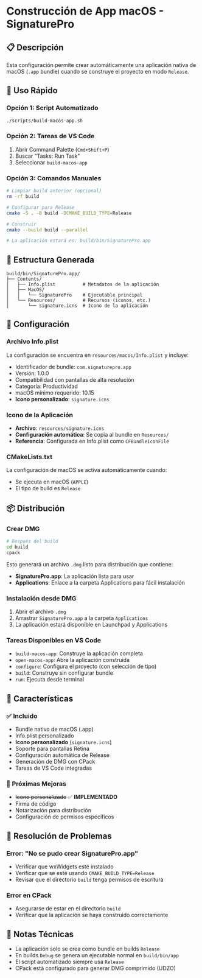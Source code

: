 # Construcción de App macOS - SignaturePro

## 📋 Descripción

Esta configuración permite crear automáticamente una aplicación nativa de macOS (`.app` bundle) cuando se construye el proyecto en modo `Release`.

## 🚀 Uso Rápido

### Opción 1: Script Automatizado
```bash
./scripts/build-macos-app.sh
```

### Opción 2: Tareas de VS Code
1. Abrir Command Palette (`Cmd+Shift+P`)
2. Buscar "Tasks: Run Task"
3. Seleccionar `build-macos-app`

### Opción 3: Comandos Manuales
```bash
# Limpiar build anterior (opcional)
rm -rf build

# Configurar para Release
cmake -S . -B build -DCMAKE_BUILD_TYPE=Release

# Construir
cmake --build build --parallel

# La aplicación estará en: build/bin/SignaturePro.app
```

## 📁 Estructura Generada

```
build/bin/SignaturePro.app/
├── Contents/
│   ├── Info.plist          # Metadatos de la aplicación
│   ├── MacOS/
│   │   └── SignaturePro    # Ejecutable principal
│   └── Resources/          # Recursos (iconos, etc.)
│       └── signature.icns  # Icono de la aplicación
```

## 🔧 Configuración

### Archivo Info.plist
La configuración se encuentra en `resources/macos/Info.plist` y incluye:
- Identificador de bundle: `com.signaturepro.app`
- Versión: 1.0.0
- Compatibilidad con pantallas de alta resolución
- Categoría: Productividad
- macOS mínimo requerido: 10.15
- **Icono personalizado**: `signature.icns`

### Icono de la Aplicación
- **Archivo**: `resources/signature.icns`
- **Configuración automática**: Se copia al bundle en `Resources/`
- **Referencia**: Configurada en Info.plist como `CFBundleIconFile`

### CMakeLists.txt
La configuración de macOS se activa automáticamente cuando:
- Se ejecuta en macOS (`APPLE`)
- El tipo de build es `Release`

## 📦 Distribución

### Crear DMG
```bash
# Después del build
cd build
cpack
```

Esto generará un archivo `.dmg` listo para distribución que contiene:
- **SignaturePro.app**: La aplicación lista para usar
- **Applications**: Enlace a la carpeta Applications para fácil instalación

### Instalación desde DMG
1. Abrir el archivo `.dmg`
2. Arrastrar `SignaturePro.app` a la carpeta `Applications`
3. La aplicación estará disponible en Launchpad y Applications

### Tareas Disponibles en VS Code
- `build-macos-app`: Construye la aplicación completa
- `open-macos-app`: Abre la aplicación construida
- `configure`: Configura el proyecto (con selección de tipo)
- `build`: Construye sin configurar bundle
- `run`: Ejecuta desde terminal

## 🎯 Características

### ✅ Incluido
- Bundle nativo de macOS (.app)
- Info.plist personalizado
- **Icono personalizado** (`signature.icns`)
- Soporte para pantallas Retina
- Configuración automática de Release
- Generación de DMG con CPack
- Tareas de VS Code integradas

### 🔄 Próximas Mejoras
- ~~Icono personalizado~~ ✅ **IMPLEMENTADO**
- Firma de código
- Notarización para distribución
- Configuración de permisos específicos

## 🐛 Resolución de Problemas

### Error: "No se pudo crear SignaturePro.app"
- Verificar que wxWidgets esté instalado
- Verificar que se esté usando `CMAKE_BUILD_TYPE=Release`
- Revisar que el directorio `build` tenga permisos de escritura

### Error en CPack
- Asegurarse de estar en el directorio `build`
- Verificar que la aplicación se haya construido correctamente

## 📝 Notas Técnicas

- La aplicación solo se crea como bundle en builds `Release`
- En builds `Debug` se genera un ejecutable normal en `build/bin/app`
- El script automatizado siempre usa `Release`
- CPack está configurado para generar DMG comprimido (UDZO)
